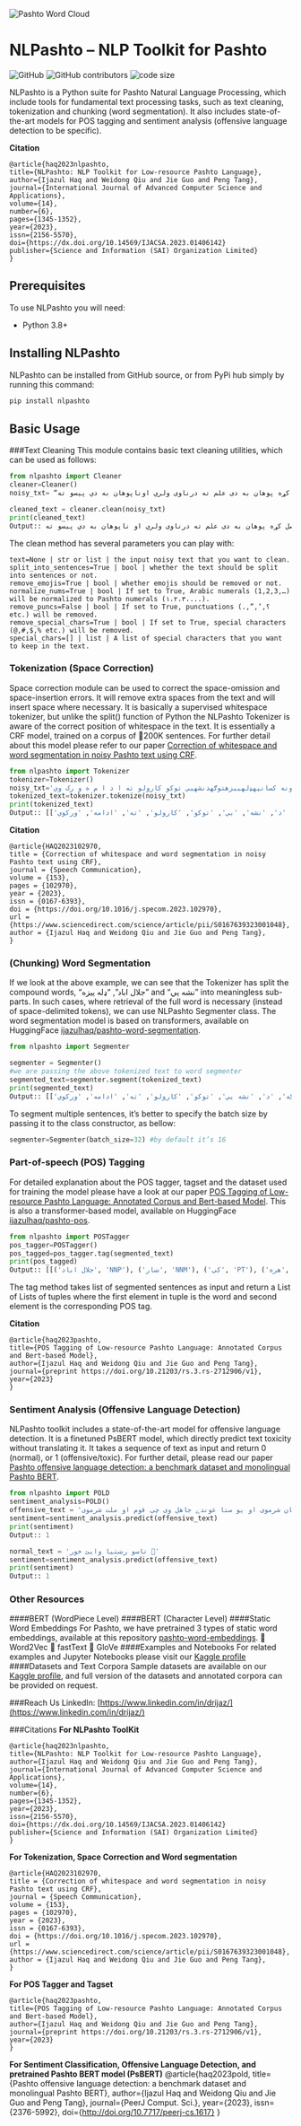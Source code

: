 ![Pashto Word Cloud](wc.png)
# NLPashto – NLP Toolkit for Pashto
![GitHub](https://img.shields.io/github/license/ijazul-haq/nlpashto) ![GitHub contributors](https://img.shields.io/github/contributors/ijazul-haq/nlpashto) ![code size](https://img.shields.io/github/languages/code-size/ijazul-haq/nlpashto)

NLPashto is a Python suite for Pashto Natural Language Processing, which include tools for fundamental text processing tasks, such as text cleaning, tokenization and chunking (word segmentation). It also includes state-of-the-art models for POS tagging and sentiment analysis (offensive language detection to be specific).

**Citation**
```
@article{haq2023nlpashto,
title={NLPashto: NLP Toolkit for Low-resource Pashto Language},
author={Ijazul Haq and Weidong Qiu and Jie Guo and Peng Tang},
journal={International Journal of Advanced Computer Science and Applications},
volume={14},
number={6},
pages={1345-1352},
year={2023},
issn={2156-5570},
doi={https://dx.doi.org/10.14569/IJACSA.2023.01406142}
publisher={Science and Information (SAI) Organization Limited}
}
```

## Prerequisites
To use NLPashto you will need:
* Python 3.8+

## Installing NLPashto
NLPashto can be installed from GitHub source, or from PyPi hub simply by running this command:
```bash
pip install nlpashto
```

## Basic Usage

###Text Cleaning
This module contains basic text cleaning utilities, which can be used as follows:
```python
from nlpashto import Cleaner
cleaner=Cleaner()
noisy_txt= “په ژوند کی علم  📚📖 , 🖊  او پيسي 💵.  💸💲 دواړه حاصل کړه پوهان به دی علم ته درناوی ولري اوناپوهان به دي پیسو ته… https://t.co/xIiEXFg”

cleaned_text = cleaner.clean(noisy_txt)
print(cleaned_text)
Output:: په ژوند کی علم , او پيسي دواړه حاصل کړه پوهان به دی علم ته درناوی ولري او ناپوهان به دي پیسو ته

```
The clean method has several parameters you can play with:
```
text=None | str or list | the input noisy text that you want to clean.
split_into_sentences=True | bool | whether the text should be split into sentences or not.
remove_emojis=True | bool | whether emojis should be removed or not.
normalize_nums=True | bool | If set to True, Arabic numerals (1,2,3,…) will be normalized to Pashto numerals (۱،۲،۳،...).
remove_puncs=False | bool | If set to True, punctuations (.,”,’,؟ etc.) will be removed.
remove_special_chars=True | bool | If set to True, special characters (@,#,$,% etc.) will be removed.
special_chars=[] | list | A list of special characters that you want to keep in the text.
```

### Tokenization (Space Correction)
Space correction module can be used to correct the space-omission and space-insertion errors. It will remove extra spaces from the text and will insert space where necessary. It is basically a supervised whitespace tokenizer, but unlike the split() function of Python the NLPashto Tokenizer is aware of the correct position of whitespace in the text. It is essentially a CRF model, trained on a corpus of 200K sentences. For further detail about this model please refer to our paper [Correction of whitespace and word segmentation in noisy Pashto text using CRF]( https://linkinghub.elsevier.com/retrieve/pii/S0167639323001048).

```python
from nlpashto import Tokenizer
tokenizer=Tokenizer()
noisy_txt='جلال اباد ښار کې هره ورځ لس ګونه کسانپهډلهییزهتوګهدنشهيي توکو کارولو ته ا د ا م ه و رک وي'
tokenized_text=tokenizer.tokenize(noisy_txt)
print(tokenized_text)
Output:: [['جلال', 'اباد', 'ښار', 'کې', 'هره', 'ورځ', 'لسګونه', 'کسان', 'په', 'ډله', 'ییزه', 'توګه', 'د', 'نشه', 'يي', 'توکو', 'کارولو', 'ته', 'ادامه', 'ورکوي']]

```
**Citation**
```
@article{HAQ2023102970,
title = {Correction of whitespace and word segmentation in noisy Pashto text using CRF},
journal = {Speech Communication},
volume = {153},
pages = {102970},
year = {2023},
issn = {0167-6393},
doi = {https://doi.org/10.1016/j.specom.2023.102970},
url = {https://www.sciencedirect.com/science/article/pii/S0167639323001048},
author = {Ijazul Haq and Weidong Qiu and Jie Guo and Peng Tang},
}
```

### (Chunking) Word Segmentation
If we look at the above example, we can see that the Tokenizer has split the compound words, “جلال اباد”, “ډله ييزه” and “نشه يي” into meaningless sub-parts. In such cases, where retrieval of the full word is necessary (instead of space-delimited tokens), we can use NLPashto Segmenter class. The word segmentation model is based on transformers, available on HuggingFace [ijazulhaq/pashto-word-segmentation](https://huggingface.co/ijazulhaq/pashto-word-segmentation). 
```python
from nlpashto import Segmenter

segmenter = Segmenter()
#we are passing the above tokenized text to word segmenter
segmented_text=segmenter.segment(tokenized_text)
print(segmented_text) 
Output:: [['جلال اباد', 'ښار', 'کې', 'هره', 'ورځ', 'لسګونه', 'کسان', 'په', 'ډله', 'ییزه', 'توګه', 'د', 'نشه يي', 'توکو', 'کارولو', 'ته', 'ادامه', 'ورکوي', '']]
```

To segment multiple sentences, it’s better to specify the batch size by passing it to the class constructor, as bellow:
```python
segmenter=Segmenter(batch_size=32) #by default it’s 16
```
### Part-of-speech (POS) Tagging
For detailed explanation about the POS tagger, tagset and the dataset used for training the model please have a look at our paper [POS Tagging of Low-resource Pashto Language: Annotated Corpus and Bert-based Model](https://www.researchsquare.com/article/rs-2712906/v1). This is also a transformer-based model, available on HuggingFace [ijazulhaq/pashto-pos](https://huggingface.co/ijazulhaq/pashto-pos).
```python
from nlpashto import POSTagger
pos_tagger=POSTagger()
pos_tagged=pos_tagger.tag(segmented_text)
print(pos_tagged)
Output:: [[('جلال اباد', 'NNP'), ('ښار', 'NNM'), ('کې', 'PT'), ('هره', 'JJ'), ('ورځ', 'NNF'), ('لسګونه', 'JJ'), ('کسان', 'NNS'), ('په', 'IN'), ('ډله', 'JJ'), ('ییزه', 'FX'), ('توګه', 'NNF'), ('د', 'IN'), ('نشه يي', 'JJ'), ('توکو', 'NNS'), ('کارولو', 'VBG'), ('ته', 'PT'), ('ادامه', 'NNF'), ('ورکوي', 'VBP')]]
```
The tag method takes list of segmented sentences as input and return a List of Lists of tuples where the first element in tuple is the word and second element is the corresponding POS tag.

**Citation**
```
@article{haq2023pashto,
title={POS Tagging of Low-resource Pashto Language: Annotated Corpus and Bert-based Model},
author={Ijazul Haq and Weidong Qiu and Jie Guo and Peng Tang},
journal={preprint https://doi.org/10.21203/rs.3.rs-2712906/v1},
year={2023}
}
```

### Sentiment Analysis (Offensive Language Detection)
NLPashto toolkit includes a state-of-the-art model for offensive language detection. It is a finetuned PsBERT model, which directly predict text toxicity without translating it. It takes a sequence of text as input and return 0 (normal), or 1 (offensive/toxic). For further detail, please read our paper [Pashto offensive language detection: a benchmark dataset and monolingual Pashto BERT](http://dx.doi.org/10.7717/peerj-cs.1617). 
```python
from nlpashto import POLD
sentiment_analysis=POLD()
offensive_text = 'مړه یو کس وی صرف ځان شرموی او یو ستا غوندے جاهل وی چې قوم او ملت شرموی'
sentiment=sentiment_analysis.predict(offensive_text)
print(sentiment)
Output:: 1

normal_text = 'تاسو رښتیا وایئ خور 🙏'
sentiment=sentiment_analysis.predict(offensive_text)
print(sentiment)
Output:: 1
```
### Other Resources
####BERT (WordPiece Level)
####BERT (Character Level)
####Static Word Embeddings
For Pashto, we have pretrained 3 types of static word embeddings, available at this repository [pashto-word-embeddings](https://github.com/ijazul-haq/ ). 
	Word2Vec
	fastText
	GloVe
####Examples and Notebooks
For related examples and Jupyter Notebooks please visit our [Kaggle profile](https://www.kaggle.com/drijaz/) 
####Datasets and Text Corpora
Sample datasets are available on our [Kaggle profile](https://www.kaggle.com/drijaz/), and full version of the datasets and annotated corpora can be provided on request. 

###Reach Us
LinkedIn: [https://www.linkedin.com/in/drijaz/](https://www.linkedin.com/in/drijaz/) 

###Citations
**For NLPashto ToolKit**
```
@article{haq2023nlpashto,
title={NLPashto: NLP Toolkit for Low-resource Pashto Language},
author={Ijazul Haq and Weidong Qiu and Jie Guo and Peng Tang},
journal={International Journal of Advanced Computer Science and Applications},
volume={14},
number={6},
pages={1345-1352},
year={2023},
issn={2156-5570},
doi={https://dx.doi.org/10.14569/IJACSA.2023.01406142}
publisher={Science and Information (SAI) Organization Limited}
}
```

**For Tokenization, Space Correction and Word segmentation**
```
@article{HAQ2023102970,
title = {Correction of whitespace and word segmentation in noisy Pashto text using CRF},
journal = {Speech Communication},
volume = {153},
pages = {102970},
year = {2023},
issn = {0167-6393},
doi = {https://doi.org/10.1016/j.specom.2023.102970},
url = {https://www.sciencedirect.com/science/article/pii/S0167639323001048},
author = {Ijazul Haq and Weidong Qiu and Jie Guo and Peng Tang},
}
```

**For POS Tagger and Tagset**
```
@article{haq2023pashto,
title={POS Tagging of Low-resource Pashto Language: Annotated Corpus and Bert-based Model},
author={Ijazul Haq and Weidong Qiu and Jie Guo and Peng Tang},
journal={preprint https://doi.org/10.21203/rs.3.rs-2712906/v1},
year={2023}
}
```

**For Sentiment Classification, Offensive Language Detection, and pretrained Pashto BERT model (PsBERT)**
@article{haq2023pold,
title={Pashto offensive language detection: a benchmark dataset and monolingual Pashto BERT},
author={Ijazul Haq and Weidong Qiu and Jie Guo and Peng Tang},
journal={PeerJ Comput. Sci.},
year={2023},
issn={2376-5992},
doi={http://doi.org/10.7717/peerj-cs.1617}
}
